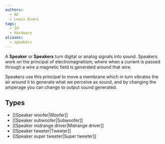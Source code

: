 ```yaml
---
authors: 
  - AE
  - Lewis Evans
tags:
  - IO
  - Hardware
aliases:
  - speakers
---
```

A **Speaker** or **Speakers** turn digital or analog signals into sound. Speakers work on the principal of electromagnetism; where when a current is passed through a wire a magnetic field is generated around that wire.

Speakers use this principal to move a membrane which in turn vibrates the air around it to generate what we perceive as sound, and by changing the amperage you can change to output sound generated.

## Types
- [[Speaker woofer|Woofer]]
- [[Speaker subwoofer|Subwoofer]]
- [[Speaker midrange driver|Midrange driver]]
- [[Speaker tweeter|Tweeter]]
- [[Speaker super tweeter|Super tweeter]]